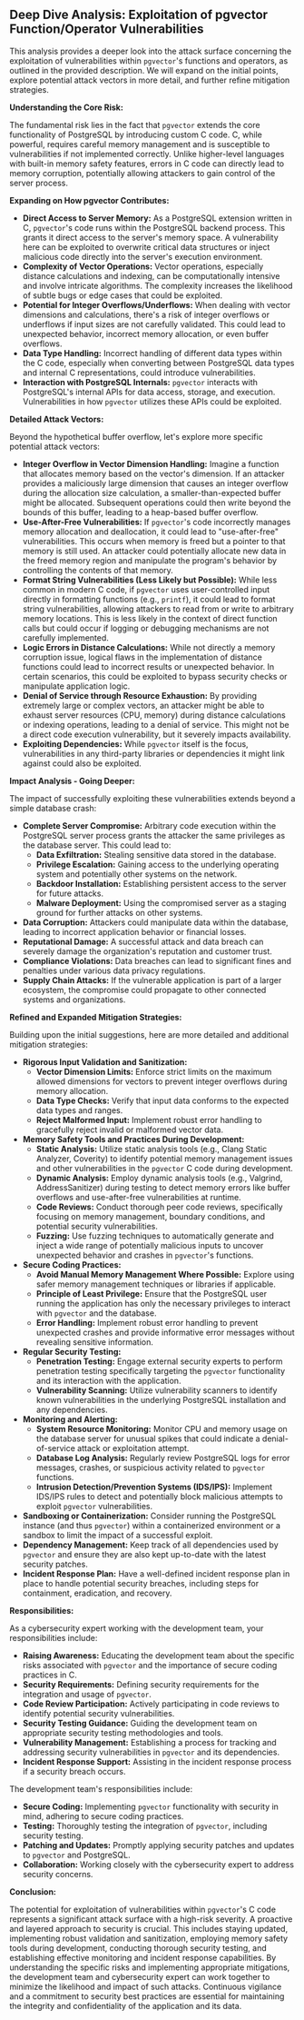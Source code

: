 ## Deep Dive Analysis: Exploitation of pgvector Function/Operator Vulnerabilities

This analysis provides a deeper look into the attack surface concerning the exploitation of vulnerabilities within `pgvector`'s functions and operators, as outlined in the provided description. We will expand on the initial points, explore potential attack vectors in more detail, and further refine mitigation strategies.

**Understanding the Core Risk:**

The fundamental risk lies in the fact that `pgvector` extends the core functionality of PostgreSQL by introducing custom C code. C, while powerful, requires careful memory management and is susceptible to vulnerabilities if not implemented correctly. Unlike higher-level languages with built-in memory safety features, errors in C code can directly lead to memory corruption, potentially allowing attackers to gain control of the server process.

**Expanding on How pgvector Contributes:**

*   **Direct Access to Server Memory:** As a PostgreSQL extension written in C, `pgvector`'s code runs within the PostgreSQL backend process. This grants it direct access to the server's memory space. A vulnerability here can be exploited to overwrite critical data structures or inject malicious code directly into the server's execution environment.
*   **Complexity of Vector Operations:**  Vector operations, especially distance calculations and indexing, can be computationally intensive and involve intricate algorithms. The complexity increases the likelihood of subtle bugs or edge cases that could be exploited.
*   **Potential for Integer Overflows/Underflows:** When dealing with vector dimensions and calculations, there's a risk of integer overflows or underflows if input sizes are not carefully validated. This could lead to unexpected behavior, incorrect memory allocation, or even buffer overflows.
*   **Data Type Handling:** Incorrect handling of different data types within the C code, especially when converting between PostgreSQL data types and internal C representations, could introduce vulnerabilities.
*   **Interaction with PostgreSQL Internals:**  `pgvector` interacts with PostgreSQL's internal APIs for data access, storage, and execution. Vulnerabilities in how `pgvector` utilizes these APIs could be exploited.

**Detailed Attack Vectors:**

Beyond the hypothetical buffer overflow, let's explore more specific potential attack vectors:

*   **Integer Overflow in Vector Dimension Handling:** Imagine a function that allocates memory based on the vector's dimension. If an attacker provides a maliciously large dimension that causes an integer overflow during the allocation size calculation, a smaller-than-expected buffer might be allocated. Subsequent operations could then write beyond the bounds of this buffer, leading to a heap-based buffer overflow.
*   **Use-After-Free Vulnerabilities:** If `pgvector`'s code incorrectly manages memory allocation and deallocation, it could lead to "use-after-free" vulnerabilities. This occurs when memory is freed but a pointer to that memory is still used. An attacker could potentially allocate new data in the freed memory region and manipulate the program's behavior by controlling the contents of that memory.
*   **Format String Vulnerabilities (Less Likely but Possible):** While less common in modern C code, if `pgvector` uses user-controlled input directly in formatting functions (e.g., `printf`), it could lead to format string vulnerabilities, allowing attackers to read from or write to arbitrary memory locations. This is less likely in the context of direct function calls but could occur if logging or debugging mechanisms are not carefully implemented.
*   **Logic Errors in Distance Calculations:**  While not directly a memory corruption issue, logical flaws in the implementation of distance functions could lead to incorrect results or unexpected behavior. In certain scenarios, this could be exploited to bypass security checks or manipulate application logic.
*   **Denial of Service through Resource Exhaustion:**  By providing extremely large or complex vectors, an attacker might be able to exhaust server resources (CPU, memory) during distance calculations or indexing operations, leading to a denial of service. This might not be a direct code execution vulnerability, but it severely impacts availability.
*   **Exploiting Dependencies:** While `pgvector` itself is the focus, vulnerabilities in any third-party libraries or dependencies it might link against could also be exploited.

**Impact Analysis - Going Deeper:**

The impact of successfully exploiting these vulnerabilities extends beyond a simple database crash:

*   **Complete Server Compromise:** Arbitrary code execution within the PostgreSQL server process grants the attacker the same privileges as the database server. This could lead to:
    *   **Data Exfiltration:** Stealing sensitive data stored in the database.
    *   **Privilege Escalation:** Gaining access to the underlying operating system and potentially other systems on the network.
    *   **Backdoor Installation:** Establishing persistent access to the server for future attacks.
    *   **Malware Deployment:** Using the compromised server as a staging ground for further attacks on other systems.
*   **Data Corruption:**  Attackers could manipulate data within the database, leading to incorrect application behavior or financial losses.
*   **Reputational Damage:** A successful attack and data breach can severely damage the organization's reputation and customer trust.
*   **Compliance Violations:** Data breaches can lead to significant fines and penalties under various data privacy regulations.
*   **Supply Chain Attacks:** If the vulnerable application is part of a larger ecosystem, the compromise could propagate to other connected systems and organizations.

**Refined and Expanded Mitigation Strategies:**

Building upon the initial suggestions, here are more detailed and additional mitigation strategies:

*   **Rigorous Input Validation and Sanitization:**
    *   **Vector Dimension Limits:** Enforce strict limits on the maximum allowed dimensions for vectors to prevent integer overflows during memory allocation.
    *   **Data Type Checks:** Verify that input data conforms to the expected data types and ranges.
    *   **Reject Malformed Input:** Implement robust error handling to gracefully reject invalid or malformed vector data.
*   **Memory Safety Tools and Practices During Development:**
    *   **Static Analysis:** Utilize static analysis tools (e.g., Clang Static Analyzer, Coverity) to identify potential memory management issues and other vulnerabilities in the `pgvector` C code during development.
    *   **Dynamic Analysis:** Employ dynamic analysis tools (e.g., Valgrind, AddressSanitizer) during testing to detect memory errors like buffer overflows and use-after-free vulnerabilities at runtime.
    *   **Code Reviews:** Conduct thorough peer code reviews, specifically focusing on memory management, boundary conditions, and potential security vulnerabilities.
    *   **Fuzzing:** Use fuzzing techniques to automatically generate and inject a wide range of potentially malicious inputs to uncover unexpected behavior and crashes in `pgvector`'s functions.
*   **Secure Coding Practices:**
    *   **Avoid Manual Memory Management Where Possible:** Explore using safer memory management techniques or libraries if applicable.
    *   **Principle of Least Privilege:** Ensure that the PostgreSQL user running the application has only the necessary privileges to interact with `pgvector` and the database.
    *   **Error Handling:** Implement robust error handling to prevent unexpected crashes and provide informative error messages without revealing sensitive information.
*   **Regular Security Testing:**
    *   **Penetration Testing:** Engage external security experts to perform penetration testing specifically targeting the `pgvector` functionality and its interaction with the application.
    *   **Vulnerability Scanning:** Utilize vulnerability scanners to identify known vulnerabilities in the underlying PostgreSQL installation and any dependencies.
*   **Monitoring and Alerting:**
    *   **System Resource Monitoring:** Monitor CPU and memory usage on the database server for unusual spikes that could indicate a denial-of-service attack or exploitation attempt.
    *   **Database Log Analysis:** Regularly review PostgreSQL logs for error messages, crashes, or suspicious activity related to `pgvector` functions.
    *   **Intrusion Detection/Prevention Systems (IDS/IPS):** Implement IDS/IPS rules to detect and potentially block malicious attempts to exploit `pgvector` vulnerabilities.
*   **Sandboxing or Containerization:** Consider running the PostgreSQL instance (and thus `pgvector`) within a containerized environment or a sandbox to limit the impact of a successful exploit.
*   **Dependency Management:** Keep track of all dependencies used by `pgvector` and ensure they are also kept up-to-date with the latest security patches.
*   **Incident Response Plan:** Have a well-defined incident response plan in place to handle potential security breaches, including steps for containment, eradication, and recovery.

**Responsibilities:**

As a cybersecurity expert working with the development team, your responsibilities include:

*   **Raising Awareness:** Educating the development team about the specific risks associated with `pgvector` and the importance of secure coding practices in C.
*   **Security Requirements:** Defining security requirements for the integration and usage of `pgvector`.
*   **Code Review Participation:** Actively participating in code reviews to identify potential security vulnerabilities.
*   **Security Testing Guidance:** Guiding the development team on appropriate security testing methodologies and tools.
*   **Vulnerability Management:** Establishing a process for tracking and addressing security vulnerabilities in `pgvector` and its dependencies.
*   **Incident Response Support:** Assisting in the incident response process if a security breach occurs.

The development team's responsibilities include:

*   **Secure Coding:** Implementing `pgvector` functionality with security in mind, adhering to secure coding practices.
*   **Testing:** Thoroughly testing the integration of `pgvector`, including security testing.
*   **Patching and Updates:** Promptly applying security patches and updates to `pgvector` and PostgreSQL.
*   **Collaboration:** Working closely with the cybersecurity expert to address security concerns.

**Conclusion:**

The potential for exploitation of vulnerabilities within `pgvector`'s C code represents a significant attack surface with a high-risk severity. A proactive and layered approach to security is crucial. This includes staying updated, implementing robust validation and sanitization, employing memory safety tools during development, conducting thorough security testing, and establishing effective monitoring and incident response capabilities. By understanding the specific risks and implementing appropriate mitigations, the development team and cybersecurity expert can work together to minimize the likelihood and impact of such attacks. Continuous vigilance and a commitment to security best practices are essential for maintaining the integrity and confidentiality of the application and its data.
